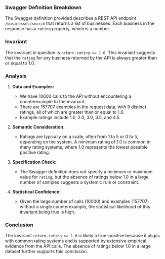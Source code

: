 ### Swagger Definition Breakdown
The Swagger definition provided describes a REST API endpoint `/businesses/search` that returns a list of businesses. Each business in the response has a `rating` property, which is a number.

### Invariant
The invariant in question is `return.rating >= 1.0`. This invariant suggests that the `rating` for any business returned by the API is always greater than or equal to 1.0.

### Analysis
1. **Data and Examples:**
   - We have 10000 calls to the API without encountering a counterexample to the invariant.
   - There are 157707 examples in the request data, with 9 distinct ratings, all of which are greater than or equal to 1.0.
   - Example ratings include 1.0, 2.0, 3.0, 3.5, and 4.5.

2. **Semantic Consideration:**
   - Ratings are typically on a scale, often from 1 to 5 or 0 to 5, depending on the system. A minimum rating of 1.0 is common in many rating systems, where 1.0 represents the lowest possible positive rating.

3. **Specification Check:**
   - The Swagger definition does not specify a minimum or maximum value for `rating`, but the absence of ratings below 1.0 in a large number of samples suggests a systemic rule or constraint.

4. **Statistical Confidence:**
   - Given the large number of calls (10000) and examples (157707) without a single counterexample, the statistical likelihood of this invariant being true is high.

### Conclusion
The invariant `return.rating >= 1.0` is likely a true-positive because it aligns with common rating systems and is supported by extensive empirical evidence from the API calls. The absence of ratings below 1.0 in a large dataset further supports this conclusion.
